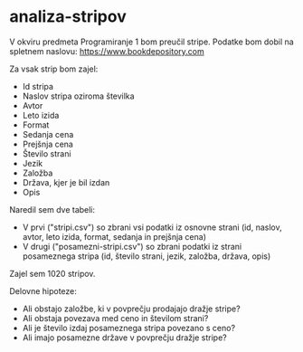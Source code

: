 # analiza-stripov

V okviru predmeta Programiranje 1 bom preučil stripe. Podatke bom dobil na spletnem naslovu: https://www.bookdepository.com

Za vsak strip bom zajel:
* Id stripa
* Naslov stripa oziroma številka
* Avtor
* Leto izida
* Format
* Sedanja cena
* Prejšnja cena
* Število strani
* Jezik
* Založba
* Država, kjer je bil izdan
* Opis

Naredil sem dve tabeli:
* V prvi ("stripi.csv") so zbrani vsi podatki iz osnovne strani (id, naslov, avtor, leto izida, format, sedanja in prejšnja cena)
* V drugi ("posamezni-stripi.csv") so zbrani podatki iz strani posameznega stripa (id, število strani, jezik, založba, država, opis)

Zajel sem 1020 stripov.

Delovne hipoteze:
* Ali obstajo založbe, ki v povprečju prodajajo dražje stripe?
* Ali obstaja povezava med ceno in številom strani?
* Ali je število izdaj posameznega stripa povezano s ceno?
* Ali imajo posamezne države v povprečju dražje stripe?
